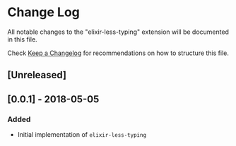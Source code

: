 # Change Log
All notable changes to the "elixir-less-typing" extension will be documented in this file.

Check [Keep a Changelog](http://keepachangelog.com/) for recommendations on how to structure this file.

## [Unreleased]

## [0.0.1] - 2018-05-05
### Added
- Initial implementation of `elixir-less-typing`
